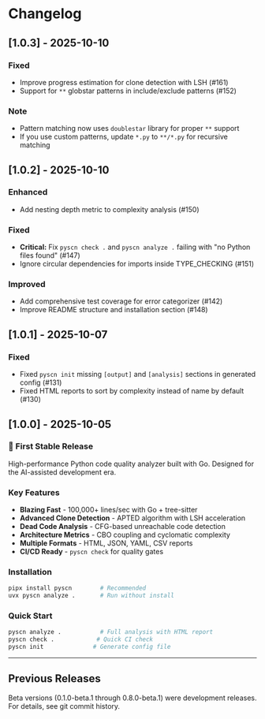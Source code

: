 # Changelog

## [1.0.3] - 2025-10-10

### Fixed
- Improve progress estimation for clone detection with LSH (#161)
- Support for `**` globstar patterns in include/exclude patterns (#152)

### Note
- Pattern matching now uses `doublestar` library for proper `**` support
- If you use custom patterns, update `*.py` to `**/*.py` for recursive matching

## [1.0.2] - 2025-10-10

### Enhanced
- Add nesting depth metric to complexity analysis (#150)

### Fixed
- **Critical:** Fix `pyscn check .` and `pyscn analyze .` failing with "no Python files found" (#147)
- Ignore circular dependencies for imports inside TYPE_CHECKING (#151)

### Improved
- Add comprehensive test coverage for error categorizer (#142)
- Improve README structure and installation section (#148)

## [1.0.1] - 2025-10-07

### Fixed
- Fixed `pyscn init` missing `[output]` and `[analysis]` sections in generated config (#131)
- Fixed HTML reports to sort by complexity instead of name by default (#130)

## [1.0.0] - 2025-10-05

### 🎉 First Stable Release

High-performance Python code quality analyzer built with Go.
Designed for the AI-assisted development era.

### Key Features

- **Blazing Fast** - 100,000+ lines/sec with Go + tree-sitter
- **Advanced Clone Detection** - APTED algorithm with LSH acceleration
- **Dead Code Analysis** - CFG-based unreachable code detection
- **Architecture Metrics** - CBO coupling and cyclomatic complexity
- **Multiple Formats** - HTML, JSON, YAML, CSV reports
- **CI/CD Ready** - `pyscn check` for quality gates

### Installation

```bash
pipx install pyscn        # Recommended
uvx pyscn analyze .       # Run without install
```

### Quick Start

```bash
pyscn analyze .           # Full analysis with HTML report
pyscn check .            # Quick CI check
pyscn init              # Generate config file
```

---

## Previous Releases

Beta versions (0.1.0-beta.1 through 0.8.0-beta.1) were development releases.
For details, see git commit history.